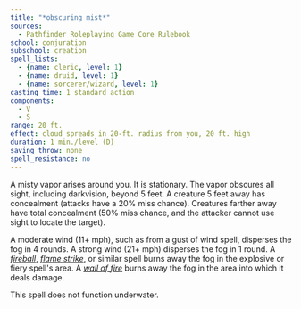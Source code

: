 ```yaml
---
title: "*obscuring mist*"
sources:
  - Pathfinder Roleplaying Game Core Rulebook
school: conjuration
subschool: creation
spell_lists:
  - {name: cleric, level: 1}
  - {name: druid, level: 1}
  - {name: sorcerer/wizard, level: 1}
casting_time: 1 standard action
components:
  - V
  - S
range: 20 ft.
effect: cloud spreads in 20-ft. radius from you, 20 ft. high
duration: 1 min./level (D)
saving_throw: none
spell_resistance: no
---
```


A misty vapor arises around you. It is stationary. The vapor obscures all sight, including darkvision, beyond 5 feet. A creature 5 feet away has concealment (attacks have a 20% miss chance). Creatures farther away have total concealment (50% miss chance, and the attacker cannot use sight to locate the target).

A moderate wind (11+ mph), such as from a gust of wind spell, disperses the fog in 4 rounds. A strong wind (21+ mph) disperses the fog in 1 round. A [*fireball*](/spells/fireball/), [*flame strike*](/spells/flame-strike/), or similar spell burns away the fog in the explosive or fiery spell's area. A [*wall of fire*](/spells/wall-of-fire/) burns away the fog in the area into which it deals damage.

This spell does not function underwater.

